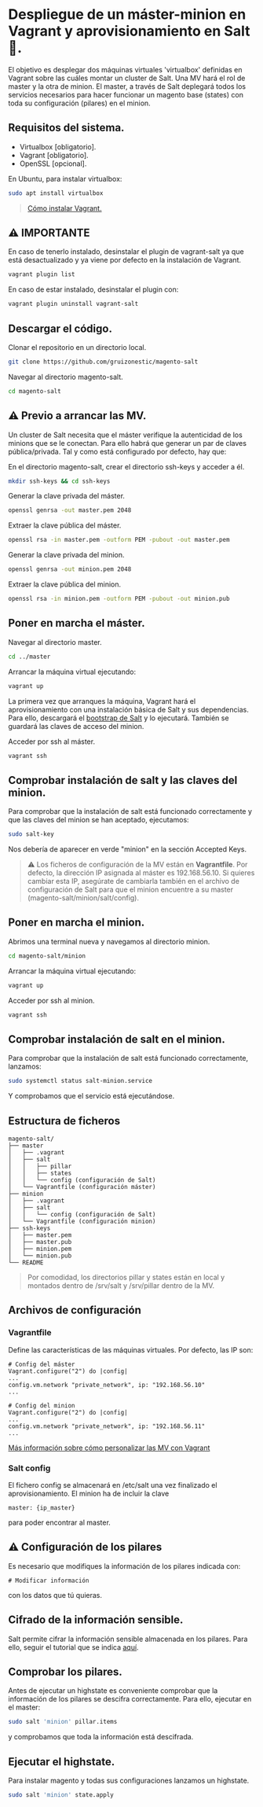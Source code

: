 # Despliegue de un máster-minion en Vagrant y aprovisionamiento en Salt 🧂.

El objetivo es desplegar dos máquinas virtuales 'virtualbox' definidas en Vagrant sobre las cuáles montar un cluster de Salt. Una MV hará el rol de master y la otra de minion. El master, a través de Salt deplegará todos los servicios necesarios para hacer funcionar un magento base (states) con toda su configuración (pilares) en el minion.

## Requisitos del sistema.

- Virtualbox [obligatorio].
- Vagrant [obligatorio].
- OpenSSL [opcional].

En Ubuntu, para instalar virtualbox:

```sh
sudo apt install virtualbox
```

> [Cómo instalar Vagrant.](https://developer.hashicorp.com/vagrant/downloads)

## ⚠️ IMPORTANTE

En caso de tenerlo instalado, desinstalar el plugin de vagrant-salt ya que está desactualizado y ya viene por defecto en la instalación de Vagrant.

```sh
vagrant plugin list
```

En caso de estar instalado, desinstalar el plugin con:

```sh
vagrant plugin uninstall vagrant-salt
```

## Descargar el código.

Clonar el repositorio en un directorio local.

```sh
git clone https://github.com/gruizonestic/magento-salt
```

Navegar al directorio magento-salt.

```sh
cd magento-salt
```

## ⚠️ Previo a arrancar las MV.

Un cluster de Salt necesita que el máster verifique la autenticidad de los minions que se le conectan. Para ello habrá que generar un par de claves pública/privada. Tal y como está configurado por defecto, hay que:

En el directorio magento-salt, crear el directorio ssh-keys y acceder a él.

```sh
mkdir ssh-keys && cd ssh-keys
```

Generar la clave privada del máster.

```sh
openssl genrsa -out master.pem 2048
```

Extraer la clave pública del máster.

```sh
openssl rsa -in master.pem -outform PEM -pubout -out master.pem
```

Generar la clave privada del minion.

```sh
openssl genrsa -out minion.pem 2048
```

Extraer la clave pública del minion.

```sh
openssl rsa -in minion.pem -outform PEM -pubout -out minion.pub
```

## Poner en marcha el máster.

Navegar al directorio master.

```sh
cd ../master
```

Arrancar la máquina virtual ejecutando:

```sh
vagrant up
```

La primera vez que arranques la máquina, Vagrant hará el aprovisionamiento con una instalación básica de Salt y sus dependencias. Para ello, descargará el [bootstrap de Salt](https://docs.saltproject.io/salt/install-guide/en/latest/topics/bootstrap.html) y lo ejecutará. También se guardará las claves de acceso del minion.

Acceder por ssh al máster.

```sh
vagrant ssh
```

## Comprobar instalación de salt y las claves del minion.

Para comprobar que la instalación de salt está funcionado correctamente y que las claves del minion se han aceptado, ejecutamos:

```sh
sudo salt-key
```

Nos debería de aparecer en verde "minion" en la sección Accepted Keys.

> ⚠️ Los ficheros de configuración de la MV están en **Vagrantfile**. Por defecto, la dirección IP asignada al máster es 192.168.56.10. Si quieres cambiar esta IP, asegúrate de cambiarla también en el archivo de configuración de Salt para que el minion encuentre a su master (magento-salt/minion/salt/config).

## Poner en marcha el minion.

Abrimos una terminal nueva y navegamos al directorio minion.

```sh
cd magento-salt/minion
```

Arrancar la máquina virtual ejecutando:

```sh
vagrant up
```

Acceder por ssh al minion.

```sh
vagrant ssh
```

## Comprobar instalación de salt en el minion.

Para comprobar que la instalación de salt está funcionado correctamente, lanzamos:

```sh
sudo systemctl status salt-minion.service
```

Y comprobamos que el servicio está ejecutándose.

## Estructura de ficheros

```
magento-salt/
├── master
│   ├── .vagrant
│   ├── salt
│   │   ├── pillar
│   │   ├── states
│   │   └── config (configuración de Salt)
│   └── Vagrantfile (configuración máster)
├── minion
│   ├── .vagrant
│   ├── salt
│   │   └── config (configuración de Salt)
│   └── Vagrantfile (configuración minion)
├── ssh-keys
│   ├── master.pem
│   ├── master.pub
│   ├── minion.pem
│   └── minion.pub
└── README
```

> Por comodidad, los directorios pillar y states están en local y montados dentro de /srv/salt y /srv/pillar dentro de la MV.

## Archivos de configuración

### Vagrantfile

Define las características de las máquinas virtuales.
Por defecto, las IP son:

```
# Config del máster
Vagrant.configure("2") do |config|
...
config.vm.network "private_network", ip: "192.168.56.10"
...
```

```
# Config del minion
Vagrant.configure("2") do |config|
...
config.vm.network "private_network", ip: "192.168.56.11"
...
```

[Más información sobre cómo personalizar las MV con Vagrant](https://developer.hashicorp.com/vagrant/docs/vagrantfile)

### Salt config

El fichero config se almacenará en /etc/salt una vez finalizado el aprovisionamiento. El minion ha de incluir la clave

```
master: {ip_master}
```

para poder encontrar al master.

## ⚠️ Configuración de los pilares

Es necesario que modifiques la información de los pilares indicada con:

```
# Modificar información
```

con los datos que tú quieras.

## Cifrado de la información sensible.

Salt permite cifrar la información sensible almacenada en los pilares. Para ello, seguir el tutorial que se indica [aquí](https://r-pufky.github.io/docs/configuration-management/saltstack/salt-master/gpg.html).

## Comprobar los pilares.

Antes de ejecutar un highstate es conveniente comprobar que la información de los pilares se descifra correctamente. Para ello, ejecutar en el master:

```sh
sudo salt 'minion' pillar.items
```

y comprobamos que toda la información está descifrada.

## Ejecutar el highstate.

Para instalar magento y todas sus configuraciones lanzamos un highstate.

```sh
sudo salt 'minion' state.apply
```

